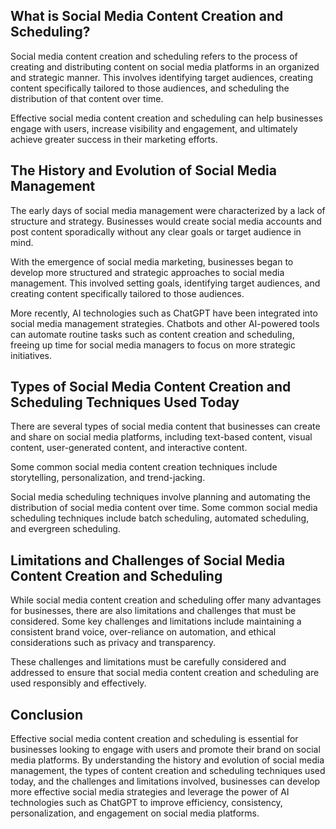 

What is Social Media Content Creation and Scheduling?
-----------------------------------------------------

Social media content creation and scheduling refers to the process of creating and distributing content on social media platforms in an organized and strategic manner. This involves identifying target audiences, creating content specifically tailored to those audiences, and scheduling the distribution of that content over time.

Effective social media content creation and scheduling can help businesses engage with users, increase visibility and engagement, and ultimately achieve greater success in their marketing efforts.

The History and Evolution of Social Media Management
----------------------------------------------------

The early days of social media management were characterized by a lack of structure and strategy. Businesses would create social media accounts and post content sporadically without any clear goals or target audience in mind.

With the emergence of social media marketing, businesses began to develop more structured and strategic approaches to social media management. This involved setting goals, identifying target audiences, and creating content specifically tailored to those audiences.

More recently, AI technologies such as ChatGPT have been integrated into social media management strategies. Chatbots and other AI-powered tools can automate routine tasks such as content creation and scheduling, freeing up time for social media managers to focus on more strategic initiatives.

Types of Social Media Content Creation and Scheduling Techniques Used Today
---------------------------------------------------------------------------

There are several types of social media content that businesses can create and share on social media platforms, including text-based content, visual content, user-generated content, and interactive content.

Some common social media content creation techniques include storytelling, personalization, and trend-jacking.

Social media scheduling techniques involve planning and automating the distribution of social media content over time. Some common social media scheduling techniques include batch scheduling, automated scheduling, and evergreen scheduling.

Limitations and Challenges of Social Media Content Creation and Scheduling
--------------------------------------------------------------------------

While social media content creation and scheduling offer many advantages for businesses, there are also limitations and challenges that must be considered. Some key challenges and limitations include maintaining a consistent brand voice, over-reliance on automation, and ethical considerations such as privacy and transparency.

These challenges and limitations must be carefully considered and addressed to ensure that social media content creation and scheduling are used responsibly and effectively.

Conclusion
----------

Effective social media content creation and scheduling is essential for businesses looking to engage with users and promote their brand on social media platforms. By understanding the history and evolution of social media management, the types of content creation and scheduling techniques used today, and the challenges and limitations involved, businesses can develop more effective social media strategies and leverage the power of AI technologies such as ChatGPT to improve efficiency, consistency, personalization, and engagement on social media platforms.
